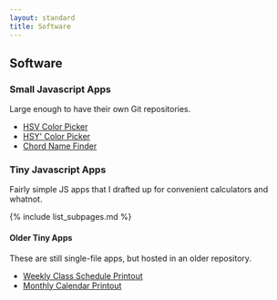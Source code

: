 ```yaml
---
layout: standard
title: Software
---
```

## Software

### Small Javascript Apps

Large enough to have their own Git repositories.

* [HSV Color Picker](http://reneeverly.com/HSV-color-picker/)
* [HSY' Color Picker](https://reneeverly.com/HSYp-color-picker/)
* [Chord Name Finder](https://reneeverly.com/chord-name-finder/)

### Tiny Javascript Apps

Fairly simple JS apps that I drafted up for convenient calculators and whatnot.

{% include list_subpages.md %}

#### Older Tiny Apps

These are still single-file apps, but hosted in an older repository.

* [Weekly Class Schedule Printout](https://reneeverly.com/nawibo-blog/misc/scheduler/)
* [Monthly Calendar Printout](https://reneeverly.com/nawibo-blog/misc/calendar/)

